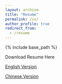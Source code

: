 ```yaml
---
layout: archive
title: "Resume"
permalink: /cv/
author_profile: true
redirect_from:
  - /resume
---
```


{% include base_path %}

Download Resume Here 

[English Version ](http://zhx-hebut.github.io/files/cv.pdf)

[Chinese Version ](http://zhx-hebut.github.io/files/cv-cn.pdf)

